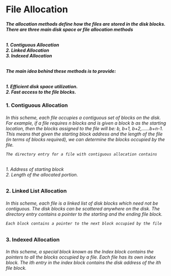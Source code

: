 <h1>File Allocation</h1>

<h5>
    The allocation methods define how the files are stored in the disk blocks. There are three main disk space or file allocation methods

  <br>  1. Contiguous Allocation 
  <br>  2. Linked Allocation 
  <br>  3. Indexed Allocation 
    
  <br>  The main idea behind these methods is to provide: 

  <br>  1. Efficient disk space utilization. 
  <br>  2. Fast access to the file blocks. 
</h5>

<h3> 1. Contiguous Allocation </h3>
<h6>
    In this scheme, each file occupies a contiguous set of blocks on the disk. For example, if a file requires n blocks
    and is given a block b as the starting location, then the blocks assigned to the file will be: b, b+1, b+2,……b+n-1.
    This means that given the starting block address and the length of the file (in terms of blocks required), we can 
    determine the blocks occupied by the file.<br/>
    
    The directory entry for a file with contiguous allocation contains

  <br>  1. Address of starting block 
  <br>  2. Length of the allocated portion. 
</h6>

<h3> 2. Linked List Allocation </h3>
<h6>
    In this scheme, each file is a linked list of disk blocks which need not be contiguous. The disk blocks can be 
    scattered anywhere on the disk. The directory entry contains a pointer to the starting and the ending file block. 
    <br/>

    Each block contains a pointer to the next block occupied by the file
    
</h6>

<h3> 3. Indexed Allocation </h3>
<h6>
    In this scheme, a special block known as the Index block contains the pointers to all the blocks occupied by a file.
    Each file has its own index block. The ith entry in the index block contains the disk address of the ith file block.
    <br/>
</h6>